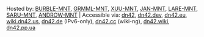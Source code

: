 Hosted by: [BURBLE-MNT](mailto:dn42@burble.com), [GRMML-MNT](mailto:nurtic-vibe@grmml.net), [XUU-MNT](mailto:xuu@dn42.us), [JAN-MNT](mailto:janeric@ortgies.it), [LARE-MNT](mailto:lare@lare.cc), [SARU-MNT](mailto:danny@saru.moe), [ANDROW-MNT](mailto:androw95220@gmail.com) | Accessible via: [dn42](https://wiki.dn42), [dn42.dev](https://dn42.dev/), [dn42.eu](https://dn42.eu/), [wiki.dn42.us](https://wiki.dn42.us/), [dn42.de](https://dn42.de/) (IPv6-only), [dn42.cc](https://dn42.cc/) (wiki-ng), [dn42.wiki](https://dn42.wiki/), [dn42.pp.ua](https://dn42.pp.ua/)